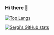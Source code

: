 ### Hi there 👋

[![Top Langs](https://sergi-github-readme-stats.vercel.app/api/top-langs?username=sergi-s&langs_count=5&hide=jupyter%20notebook&layout=compact)](https://github.com/sergi-s/sergi-s)

[![Sergi's GitHub stats](https://sergi-github-readme-stats.vercel.app/api?username=sergi-s)](https://github.com/sergi-s/sergi-s)

<!--
**sergi-s/sergi-s** is a ✨ _special_ ✨ repository because its `README.md` (this file) appears on your GitHub profile.

Here are some ideas to get you started:

- 🔭 I’m currently working on ...
- 🌱 I’m currently learning ...
- 👯 I’m looking to collaborate on ...
- 🤔 I’m looking for help with ...
- 💬 Ask me about ...
- 📫 How to reach me: ...
- 😄 Pronouns: ...
- ⚡ Fun fact: ...
-->
